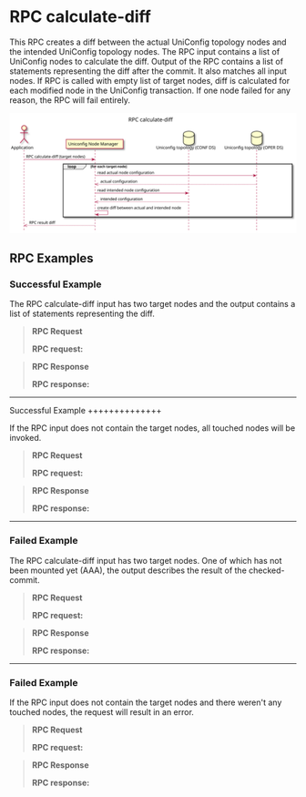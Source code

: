 RPC calculate-diff
==================

This RPC creates a diff between the actual UniConfig topology nodes and
the intended UniConfig topology nodes. The RPC input contains a list of
UniConfig nodes to calculate the diff. Output of the RPC contains a list
of statements representing the diff after the commit. It also matches
all input nodes. If RPC is called with empty list of target nodes, diff
is calculated for each modified node in the UniConfig transaction. If
one node failed for any reason, the RPC will fail entirely.

![RPC calculate-diff](RPC_calculate-diff-RPC_calculate_diff.svg)

RPC Examples
------------

### Successful Example

The RPC calculate-diff input has two target nodes and the output
contains a list of statements representing the diff.

> **RPC Request**
>
> **RPC request:**

> **RPC Response**
>
> **RPC response:**

* * * * *

Successful Example ++++++++++++++

If the RPC input does not contain the target nodes, all touched nodes
will be invoked.

> **RPC Request**
>
> **RPC request:**

> **RPC Response**
>
> **RPC response:**

* * * * *

### Failed Example

The RPC calculate-diff input has two target nodes. One of which has not
been mounted yet (AAA), the output describes the result of the
checked-commit.

> **RPC Request**
>
> **RPC request:**

> **RPC Response**
>
> **RPC response:**

* * * * *

### Failed Example

If the RPC input does not contain the target nodes and there weren't any
touched nodes, the request will result in an error.

> **RPC Request**
>
> **RPC request:**

> **RPC Response**
>
> **RPC response:**
